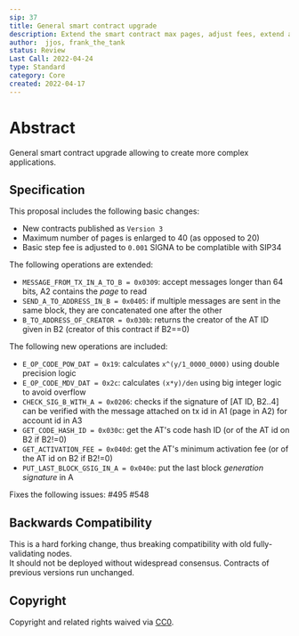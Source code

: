 ```yaml
---
sip: 37
title: General smart contract upgrade
description: Extend the smart contract max pages, adjust fees, extend and add new operations
author:  jjos, frank_the_tank
status: Review
Last Call: 2022-04-24
type: Standard
category: Core
created: 2022-04-17
---
```

# Abstract
General smart contract upgrade allowing to create more complex applications.

## Specification

This proposal includes the following basic changes:
 - New contracts published as `Version 3`
 - Maximum number of pages is enlarged to 40 (as opposed to 20)
 - Basic step fee is adjusted to `0.001` SIGNA to be complatible with SIP34

The following operations are extended:
 - `MESSAGE_FROM_TX_IN_A_TO_B = 0x0309`: accept messages longer than 64 bits, A2 contains the *page* to read
 - `SEND_A_TO_ADDRESS_IN_B = 0x0405`: if multiple messages are sent in the same block, they are concatenated one after the other
 - `B_TO_ADDRESS_OF_CREATOR = 0x030b`: returns the creator of the AT ID given in B2 (creator of this contract if B2==0)

The following new operations are included:
 - `E_OP_CODE_POW_DAT = 0x19`: calculates `x^(y/1_0000_0000)` using double precision logic
 - `E_OP_CODE_MDV_DAT = 0x2c`: calculates `(x*y)/den` using big integer logic to avoid overflow
 - `CHECK_SIG_B_WITH_A = 0x0206`: checks if the signature of [AT ID, B2..4] can be verified with the message attached on tx id in A1 (page in A2) for account id in A3
 - `GET_CODE_HASH_ID = 0x030c`: get the AT's code hash ID (or of the AT id on B2 if B2!=0)
 - `GET_ACTIVATION_FEE = 0x040d`: get the AT's minimum activation fee (or of the AT id on B2 if B2!=0)
 - `PUT_LAST_BLOCK_GSIG_IN_A = 0x040e`: put the last block *generation signature* in A

Fixes the following issues: #495 #548

## Backwards Compatibility  
This is a hard forking change, thus breaking compatibility with old fully-validating nodes.  
It should not be deployed without widespread consensus.
Contracts of previous versions run unchanged.

## Copyright
Copyright and related rights waived via [CC0](https://creativecommons.org/publicdomain/zero/1.0/).
